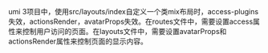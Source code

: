umi 3项目中，使用src/layouts/index自定义一个类mix布局时，access-plugins失效，actionsRender，avatarProps失效。在routes文件中，需要设置access属性来控制用户访问的页面。在layouts文件中，需要设置avatarProps和actionsRender属性来控制页面的显示内容。
